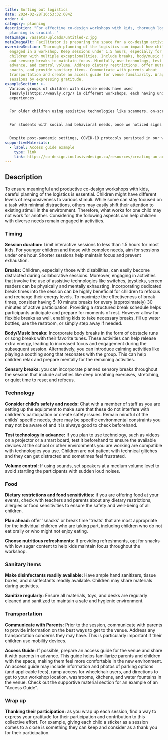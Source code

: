 ```yaml
---
title: Sorting out logistics
date: 2024-02-28T16:53:32.684Z
order: 4
category: planning
description: "For effective co-design workshops with kids, thorough logistics
  planning is crucial. "
metaImage: /assets/uploads/untitled-2.jpg
metaImageAlt: Facilitator is preparing the space for a co-design activity in a gym.
overviewSection: Thorough planning of the logistics can impact how children are
  engaged in a workshop. Keep sessions under 1.5 hours, especially for younger
  children with multiple exceptionalities. Include breaks, body/music breaks,
  and sensory breaks to maintain focus. Mindfully use technology, test it in
  advance, and control volume. Address dietary restrictions, offer nutritious
  snacks, and provide sanitary items. Communicate with parents about
  transportation and create an access guide for venue familiarity. Wrap up
  sessions by expressing gratitude.
exampleSection: >-
  Various groups of children with diverse needs have used
  [Weavly](https://weavly.org/) in different workshops, each having unique
  experiences.


  For older children using assistive technologies like scanners, on-screen communication systems (e.g., Grid 3), or keyboards, selecting an item on the interface was not as simple as clicking; it involved several steps. Headtracker, eye gaze, and switch users needed constant physical movements and high mental focus to interact with the Weavly interface. Thus, we made sure to give them breaks every 10-15 minutes to rest their bodies and help them sustain engagement.


  For students with social and behavioral needs, once we noticed signs of distraction, disengagement, boredom, or conflicts, we offered various forms of body breaks. For example, in one class, we would play a common YouTube video for [body breaks](https://youtu.be/8u7A-BR6R70?si=OzlkrLbpZHaEOl8X), while in another, we would create an obstacle course with masking tapes on the floor. This helped release negative energy, making them more focused and energized for the rest of the session. Although we had scheduled breaks in our facilitation plans, our team was always observant of the room's energy and in communication with teachers to call for a break when needed.


  Despite post-pandemic settings, COVID-19 protocols persisted in our workshops, especially due to shared equipment like iPads and physical toys. This ensured a safer environment for both the facilitation team and students.
supportiveMaterials:
  - label: Access guide example
    type: link
    link: https://co-design.inclusivedesign.ca/resources/creating-an-access-guide/
---
```

## Description

To ensure meaningful and productive co-design workshops with kids, careful planning of the logistics is essential. Children might have different levels of responsiveness to various stimuli. While some can stay focused on a task with minimal distractions, others may easily shift their attention to existing stimuli in the environment. Therefore, what works for one child may not work for another. Considering the following aspects can help children with diverse needs remain engaged in activities.

### Timing

**Session duration:** Limit interactive sessions to less than 1.5 hours for most kids. For younger children and those with complex needs, aim for sessions under one hour. Shorter sessions help maintain focus and prevent exhaustion.

**Breaks:** Children, especially those with disabilities, can easily become distracted during collaborative sessions. Moreover, engaging in activities that involve the use of assistive technologies like switches, joysticks, screen readers can be physically and mentally exhausting. Incorporating dedicated break times into the session can be highly beneficial for children to refocus and recharge their energy levels. To maximize the effectiveness of break times, consider having 5-10 minute breaks for every (approximately) 30 minutes of active participation. Providing a structured break schedule helps participants anticipate and prepare for moments of rest. However allow for flexible breaks as well, enabling kids to take necessary breaks, fill up water bottles, use the restroom, or simply step away if needed. 

**Body/Music breaks:** Incorporate body breaks in the form of obstacle runs or song breaks with their favorite tunes. These activities can help release extra energy, leading to increased focus and engagement during the subsequent session. Alternatively, you can introduce calming activities like playing a soothing song that resonates with the group. This can help children relax and prepare mentally for the remaining activities.

**Sensory breaks:** you can incorporate planned sensory breaks throughout the session that include activities like deep breathing exercises, stretching, or quiet time to reset and refocus.

### Technology

**Consider child’s safety and needs:** Chat with a member of staff as you are setting up the equipment to make sure that these do not interfere with children's participation or create safety issues. Remain mindful of the childs' specific needs, there may be specific environmental constraints you may not be aware of and it is always good to check beforehand.

**Test technology in advance:** If you plan to use technology, such as videos on a projector or a smart board, test it beforehand to ensure the available devices at the school or other environments you are working are compatible with technologies you use.  Children are not patient with technical glitches and they can get distracted and sometimes feel frustrated. 

**Volume control:** If using sounds, set speakers at a medium volume level to avoid startling the participants with sudden loud noises.

### Food

**Dietary restrictions and food sensitivities:** if you are offering food at your events, check with teachers and parents about any dietary restrictions, allergies or food sensitivities to ensure the safety and well-being of all children.

**Plan ahead:** offer 'snacks' or break time 'treats' that are most appropriate for the individual children who are taking part, including children who do not eat orally or who might not enjoy eating.

**Choose nutritious refreshments:** If providing refreshments, opt for snacks with low sugar content to help kids maintain focus throughout the workshop.

### Sanitary items

**Make disinfectants readily available:** Have ample hand sanitizers, tissue boxes, and disinfectants readily available. Children may share materials during activities.

**Sanitize regularly:** Ensure all materials, toys, and desks are regularly cleaned and sanitized to maintain a safe and hygienic environment.

### Transportation

**Communicate with Parents:** Prior to the session, communicate with parents to provide information on the best ways to get to the venue. Address any transportation concerns they may have. This is particularly important if their children use mobility devices.

**Access Guide:** If possible, prepare an access guide for the venue and share it with parents in advance. This guide helps familiarize parents and children with the space, making them feel more comfortable in the new environment. An access guide may include information and photos of parking options (and applicable fees), ramp access for wheelchair users, and directions to get to your workshop location, washrooms, kitchens, and water fountains in the venue. Check out the supportive material section for an example of an "Access Guide".

### Wrap up

**Thanking their participation:** as you wrap up each session, find a way to express your gratitude for their participation and contribution to this collective effort. For example, giving each child a sticker as a session comes to a close is something they can keep and consider as a thank you for their participation.
